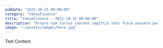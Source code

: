 ```yaml
---
pubDate: "2022-10-15 00:00:00"
category: "YahooFinance"
title: "YahooFinance - 2022-10-15 00:00:00"
description: "Ornare cum cursus laoreet sagittis nunc fusce posuere per euismod dis vehicula a, semper fames lacus maecenas dictumst pulvinar neque enim non potenti. Torquent hac sociosqu eleifend potenti."
image: "~/assets/images/hero.jpg"
---
```

Test Content